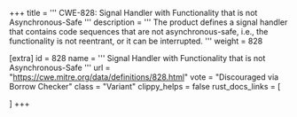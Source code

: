 +++
title = '''
CWE-828: Signal Handler with Functionality that is not Asynchronous-Safe
'''
description	= '''
The product defines a signal handler that contains code sequences that are not asynchronous-safe, i.e., the functionality is not reentrant, or it can be interrupted.
'''
weight = 828

[extra]
id = 828
name = '''
Signal Handler with Functionality that is not Asynchronous-Safe
'''
url = "https://cwe.mitre.org/data/definitions/828.html"
vote = "Discouraged via Borrow Checker"
class = "Variant"
clippy_helps = false
rust_docs_links = [
	
]
+++
